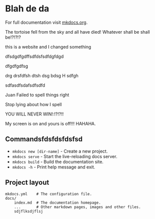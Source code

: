 # Blah de da

For full documentation visit [mkdocs.org](https://www.mkdocs.org).

The tortoise fell from the sky and all have died!
Whatever shall be shall be!?!?!?

this is a website and I changed something

dfsdgdfgdffsdfdsfsdfdgfdgd

dfgdfgdfsg

drg
drsfdfsh
dtsh
dsg
bdsg
H
sdfgh

sdfasdfsdafsdfsdfd

Juan Failed to spell things right

Stop lying about how I spell

YOU WILL NEVER WIN!:!?!?!! 


My screen is on and yours is off!!! HAHAHA.
## Commandsfdsfdsfdsfsd

* `mkdocs new [dir-name]` - Create a new project.
* `mkdocs serve` - Start the live-reloading docs server.
* `mkdocs build` - Build the documentation site.
* `mkdocs -h` - Print help message and exit.

## Project layout

    mkdocs.yml    # The configuration file.
    docs/
        index.md  # The documentation homepage.
        ...       # Other markdown pages, images and other files.
        sdjflksdjflsj

